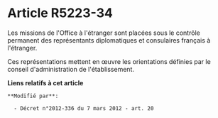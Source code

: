 # Article R5223-34

Les missions de l'Office à l'étranger sont placées sous le contrôle permanent des représentants diplomatiques et consulaires
français à l'étranger.

Ces représentations mettent en œuvre les orientations définies par le conseil d'administration de l'établissement.

**Liens relatifs à cet article**

	**Modifié par**:

	  - Décret n°2012-336 du 7 mars 2012 - art. 20
